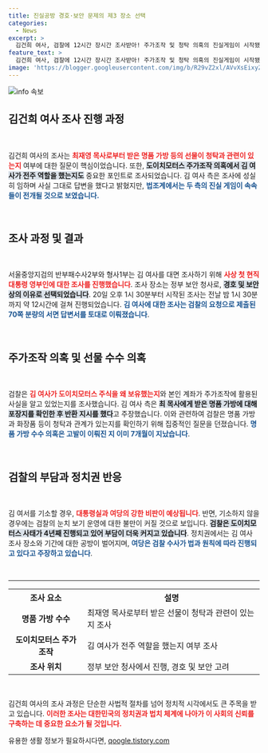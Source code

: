 ```yaml
---
title: 진실공방 경호·보안 문제의 제3 장소 선택
categories:
  - News
excerpt: >
  김건희 여사, 검찰에 12시간 장시간 조사받아! 주가조작 및 청탁 의혹의 진실게임이 시작됐다. 법조계의 우려 속 기소 여부가 정치권의 뜨거운 논란의 핵으로! 클릭해 보세요!
feature_text: >
  김건희 여사, 검찰에 12시간 장시간 조사받아! 주가조작 및 청탁 의혹의 진실게임이 시작됐다. 법조계의 우려 속 기소 여부가 정치권의 뜨거운 논란의 핵으로! 클릭해 보세요!
image: 'https://blogger.googleusercontent.com/img/b/R29vZ2xl/AVvXsEixyZcFfHzMRdzZMjFBmAUKJYCLCGyLL1o632UiGVXcaFdKo_bkvkuCioo0uUKlGfBVcT3P84aROyZIXSBEx3Aw5nCQ3pTgDom1WDC4m8eifvWiAmWEEVb4x6G_l8C0QH225ldMjyaFvpxGEBGNO37VmDTDMHGhJPq73UglMfDca1-0aw/s1600/blogspot.png'
---
```


<p><img src="https://blogger.googleusercontent.com/img/b/R29vZ2xl/AVvXsEixyZcFfHzMRdzZMjFBmAUKJYCLCGyLL1o632UiGVXcaFdKo_bkvkuCioo0uUKlGfBVcT3P84aROyZIXSBEx3Aw5nCQ3pTgDom1WDC4m8eifvWiAmWEEVb4x6G_l8C0QH225ldMjyaFvpxGEBGNO37VmDTDMHGhJPq73UglMfDca1-0aw/s1600/blogspot.png" alt="info 속보" /></p>

<h2 data-ke-size="size26">김건희 여사 조사 진행 과정</h2>

<p data-ke-size="size16">&nbsp;</p>

<p>김건희 여사의 조사는 <b><span style="color: #ee2323;">최재영 목사로부터 받은 명품 가방 등의 선물이 청탁과 관련이 있는지</span></b> 여부에 대한 질문이 핵심이었습니다. 또한, <b><span style="background-color: #21538527;">도이치모터스 주가조작 의혹에서 김 여사가 전주 역할을 했는지도</span></b> 중요한 포인트로 조사되었습니다. 김 여사 측은 조사에 성실히 임하며 사실 그대로 답변을 했다고 밝혔지만, <b><span style="color: #1a5490;">법조계에서는 두 측의 진실 게임이 속속들이 전개될 것으로 보였습니다.</span></b> </p>

<p data-ke-size="size16">&nbsp;</p>

<h2 data-ke-size="size26">조사 과정 및 결과</h2>

<p data-ke-size="size16">&nbsp;</p>

<p>서울중앙지검의 반부패수사2부와 형사1부는 김 여사를 대면 조사하기 위해 <b><span style="color: #ee2323;">사상 첫 현직 대통령 영부인에 대한 조사를 진행했습니다</span></b>. 조사 장소는 정부 보안 청사로, <b><span style="background-color: #21538527;">경호 및 보안상의 이유로 선택되었습니다</span></b>. 20일 오후 1시 30분부터 시작된 조사는 전날 밤 1시 30분까지 약 12시간에 걸쳐 진행되었습니다. <b><span style="color: #1a5490;">김 여사에 대한 조사는 검찰의 요청으로 제출된 70쪽 분량의 서면 답변서를 토대로 이뤄졌습니다</span></b>.</p>

<p data-ke-size="size16">&nbsp;</p>

<h2 data-ke-size="size26">주가조작 의혹 및 선물 수수 의혹</h2>

<p data-ke-size="size16">&nbsp;</p>

<p>검찰은 <b><span style="color: #ee2323;">김 여사가 도이치모터스 주식을 왜 보유했는지</span></b>와 본인 계좌가 주가조작에 활용된 사실을 알고 있었는지를 조사했습니다. 김 여사 측은 <b><span style="background-color: #21538527;">최 목사에게 받은 명품 가방에 대해 포장지를 확인한 후 반환 지시를 했다</span></b>고 주장했습니다. 이와 관련하여 검찰은 명품 가방과 화장품 등이 청탁과 관계가 있는지를 확인하기 위해 집중적인 질문을 던졌습니다. <b><span style="color: #1a5490;">명품 가방 수수 의혹은 고발이 이뤄진 지 이미 7개월이 지났습니다</span></b>.</p>

<p data-ke-size="size16">&nbsp;</p>

<h2 data-ke-size="size26">검찰의 부담과 정치권 반응</h2>

<p data-ke-size="size16">&nbsp;</p>

<p>김 여서를 기소할 경우, <b><span style="color: #ee2323;">대통령실과 여당의 강한 비판이 예상됩니다</span></b>. 반면, 기소하지 않을 경우에는 검찰의 눈치 보기 운영에 대한 불만이 커질 것으로 보입니다. <b><span style="background-color: #21538527;">검찰은 도이치모터스 사태가 4년째 진행되고 있어 부담이 더욱 커지고 있습니다</span></b>. 정치권에서는 김 여사 조사 장소와 기간에 대한 공방이 벌어지며, <b><span style="color: #1a5490;">여당은 검찰 수사가 법과 원칙에 따라 진행되고 있다고 주장하고 있습니다</span></b>.</p>

<p data-ke-size="size16">&nbsp;</p>

<hr />

<table>
  <tr>
    <th>조사 요소</th>
    <th>설명</th>
  </tr>
  <tr>
    <td style="text-align: center; height: 17px;"><b>명품 가방 수수</b></td>
    <td>최재영 목사로부터 받은 선물이 청탁과 관련이 있는지 조사</td>
  </tr>
  <tr>
    <td style="text-align: center; height: 17px;"><b>도이치모터스 주가조작</b></td>
    <td>김 여사가 전주 역할을 했는지 여부 조사</td>
  </tr>
  <tr>
    <td style="text-align: center; height: 17px;"><b>조사 위치</b></td>
    <td>정부 보안 청사에서 진행, 경호 및 보안 고려</td>
  </tr>
</table>

<p data-ke-size="size16">&nbsp;</p>

<p>김건희 여사의 조사 과정은 단순한 사법적 절차를 넘어 정치적 시각에서도 큰 주목을 받고 있습니다. <b><span style="color: #ee2323;">이러한 조사는 대한민국의 정치권과 법치 체계에 나아가 이 사회의 신뢰를 구축하는 데 중요한 요소가 될 것입니다.</span></b></p>
유용한 생활 정보가 필요하시다면, <a href="https://qoogle.tistory.com" rel="dofollow">qoogle.tistory.com</a>


